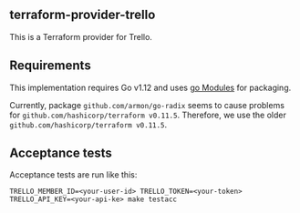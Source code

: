 ## terraform-provider-trello

This is a Terraform provider for Trello.

## Requirements

This implementation requires Go v1.12 and uses [go Modules](https://github.com/golang/go/wiki/Modules) for packaging.

Currently, package `github.com/armon/go-radix` seems to cause problems for `github.com/hashicorp/terraform v0.11.5`. Therefore, we use the older `github.com/hashicorp/terraform v0.11.5`.

## Acceptance tests

Acceptance tests are run like this:

```
TRELLO_MEMBER_ID=<your-user-id> TRELLO_TOKEN=<your-token> TRELLO_API_KEY=<your-api-ke> make testacc
```
